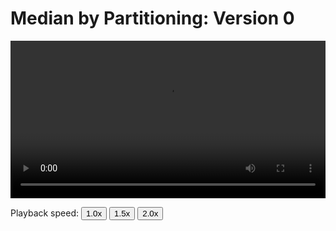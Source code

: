 # Median by Partitioning: Version 0

<video width="100%" preload controls>
  <source src="../02_median_by_partn_0.mp4" type="video/mp4">
</video>
<p>Playback speed:
    <button onclick="OneX()">1.0x</button>
    <button onclick="OnePointFiveX()">1.5x</button>
    <button onclick="TwoX()">2.0x</button>
</p>
